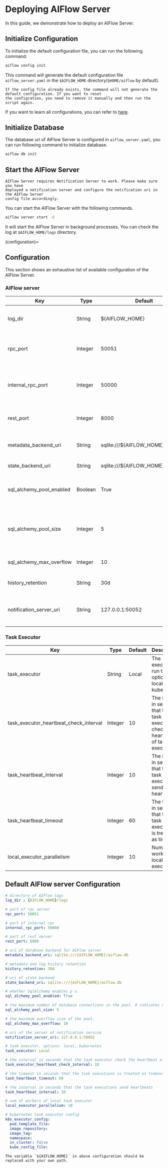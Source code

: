 # Deploying AIFlow Server

In this guide, we demonstrate how to deploy an AIFlow Server.

## Initialize Configuration

To initialize the default configuration file, you can run the following command:

```bash
aiflow config init
```

This command will generate the default configuration file `aiflow_server.yaml` in
the `$AIFLOW_HOME` directory(`$HOME/aiflow` by default).

```{note}
If the config file already exists, the command will not generate the default configuration. If you want to reset 
the configration, you need to remove it manually and then run the script again.
```

If you want to learn all configurations, you can refer to [here](#configuration).

## Initialize Database
The database uri of AIFlow Server is configured in `aiflow_server.yaml`, you can run following command to initialize database.
```bash
aiflow db init
```

## Start the AIFlow Server

```{note}
AIFlow Server requires Notification Server to work. Please make sure you have 
deployed a notification server and configure the notification uri in the AIFlow Server 
config file accordingly. 
```

You can start the AIFlow Server with the following commands.

```bash
aiflow server start -d
```

It will start the AIFlow Server in background processes. You can check the log at
`$AIFLOW_HOME/logs` directory.


(configuration)=

## Configuration

This section shows an exhaustive list of available configuration of the AIFlow Server.

### AIFlow server

|Key|Type|Default|Description|
|---|---|---|---|
|log_dir|String|${AIFLOW_HOME}|The base log folder of the scheduler and job executions.|
|rpc_port|Integer|50051|The rpc port where the AIFlow server is exposed to client.|
|internal_rpc_port|Integer|50000|The rpc port where the AIFlow server exposed for internal communication.|
|rest_port|Integer|8000|The port where the AIFlow rest server exposed.|
|metadata_backend_uri|String|sqlite:///${AIFLOW_HOME}/aiflow.db|The uri of the database backend for AIFlow Server.|
|state_backend_uri|String|sqlite:///${AIFLOW_HOME}/aiflow.db|The uri of the state backend.|
|sql_alchemy_pool_enabled|Boolean|True|Whether SqlAlchemy enables pool database connections.|
|sql_alchemy_pool_size|Integer|5|The maximum number of database connections in the pool. 0 indicates no limit.|
|sql_alchemy_max_overflow|Integer|10|The maximum overflow size of the pool.|
|history_retention|String|30d|Metadata and log history retention.|
|notification_server_uri|String|127.0.0.1:50052|The uri of the Notification Server that the AIFlow Server connect to.|

### Task Executor
|Key|Type|Default|Description|
|---|---|---|---|
|task_executor|String|Local|The executor to run tasks, options: local, kubernetes|
|task_executor_heartbeat_check_interval|Integer|10|The interval in seconds that the task executor check the heartbeat of task executions.|
|task_heartbeat_interval|Integer|10|The interval in seconds that the task executions send heartbeats.|
|task_heartbeat_timeout|Integer|60|The timeout in seconds that the task executions is treated as timeout.|
|local_executor_parallelism|Integer|10|Num of workers of local task executor.|

## Default AIFlow server Configuration

```yaml
# directory of AIFlow logs
log_dir : {AIFLOW_HOME}/logs

# port of rpc server
rpc_port: 50051

# port of internal rpc
internal_rpc_port: 50000

# port of rest server
rest_port: 8000

# uri of database backend for AIFlow server
metadata_backend_uri: sqlite:///{AIFLOW_HOME}/aiflow.db

# metadata and log history retention
history_retention: 30d

# uri of state backend
state_backend_uri: sqlite:///{AIFLOW_HOME}/aiflow.db

# whether SqlAlchemy enables p s.
sql_alchemy_pool_enabled: True

# the maximum number of database connections in the pool. 0 indicates no limit.
sql_alchemy_pool_size: 5

# the maximum overflow size of the pool.
sql_alchemy_max_overflow: 10

# uri of the server of notification service
notification_server_uri: 127.0.0.1:50052

# task executor, options: local, kubernetes
task_executor: Local

# the interval in seconds that the task executor check the heartbeat of task executions
task_executor_heartbeat_check_interval: 10

# the timeout in seconds that the task executions is treated as timeout
task_heartbeat_timeout: 60

# the interval in seconds that the task executions send heartbeats
task_heartbeat_interval: 10

# num of workers of local task executor
local_executor_parallelism: 10

# kubernetes task executor config
k8s_executor_config:
  pod_template_file:
  image_repository:
  image_tag:
  namespace:
  in_cluster: False
  kube_config_file:
```
```{note}
The variable `${AIFLOW_HOME}` in above configuration should be replaced with your own path.
```
